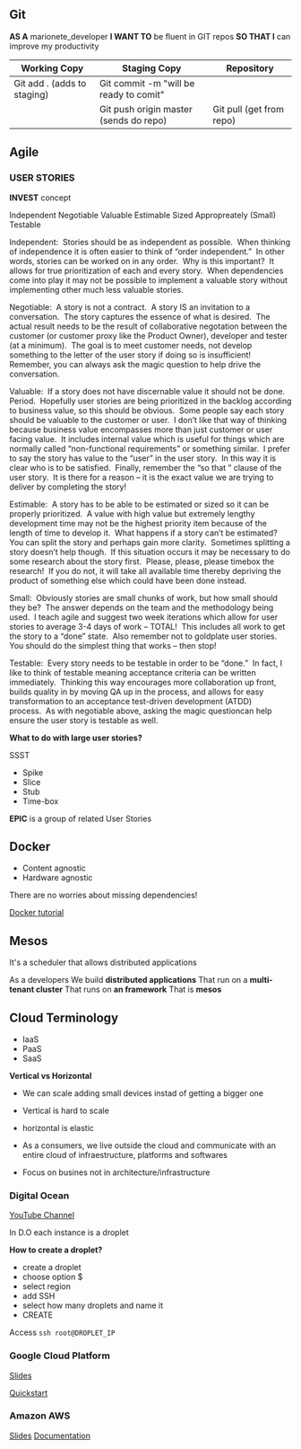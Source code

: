 ## Git

**AS A** marionete_developer
**I WANT TO** be fluent in GIT repos
**SO THAT I** can improve my productivity

| Working Copy                | Staging Copy                           | Repository               |
|-----------------------------|----------------------------------------|--------------------------|
| Git add . (adds to staging) | Git commit -m "will be ready to comit" |                          |
|                             | Git push origin master (sends do repo) | Git pull (get from repo) |

## Agile

### USER STORIES
 
**INVEST** concept

Independent
Negotiable
Valuable
Estimable
Sized Appropreately (Small)
Testable

Independent:  Stories should be as independent as possible.  When thinking of independence it is often easier to think of
“order independent.”  In other words, stories can be worked on in any order.  Why is this important?  It allows for true
prioritization of each and every story.  When dependencies come into play it may not be possible to implement a valuable
story without implementing other much less valuable stories.

Negotiable:  A story is not a contract.  A story IS an invitation to a conversation.  The story captures the essence of what
is desired.  The actual result needs to be the result of collaborative negotation between the customer (or customer proxy
like the Product Owner), developer and tester (at a minimum).  The goal is to meet customer needs, not develop something to
the letter of the user story if doing so is insufficient!  Remember, you can always ask the magic question to help drive the
conversation.

Valuable:  If a story does not have discernable value it should not be done.  Period.  Hopefully user stories are being
prioritized in the backlog according to business value, so this should be obvious.  Some people say each story should be
valuable to the customer or user.  I don’t like that way of thinking because business value encompasses more than just
customer or user facing value.  It includes internal value which is useful for things which are normally called
“non-functional requirements” or something similar.  I prefer to say the story has value to the “user” in the user story.  In
this way it is clear who is to be satisfied.  Finally, remember the “so that <value>” clause of the user story.  It is there
for a reason – it is the exact value we are trying to deliver by completing the story!

Estimable:  A story has to be able to be estimated or sized so it can be properly prioritized.  A value with high value but
extremely lengthy development time may not be the highest priority item because of the length of time to develop it.  What
happens if a story can’t be estimated?  You can split the story and perhaps gain more clarity.  Sometimes splitting a story
doesn’t help though.  If this situation occurs it may be necessary to do some research about the story first.  Please,
please, please timebox the research!  If you do not, it will take all available time thereby depriving the product of
something else which could have been done instead.

Small:  Obviously stories are small chunks of work, but how small should they be?  The answer depends on the team and the
methodology being used.  I teach agile and suggest two week iterations which allow for user stories to average 3-4 days of
work – TOTAL!  This includes all work to get the story to a “done” state.  Also remember not to goldplate user stories.  You
should do the simplest thing that works – then stop!

Testable:  Every story needs to be testable in order to be “done.”  In fact, I like to think of testable meaning acceptance
criteria can be written immediately.  Thinking this way encourages more collaboration up front, builds quality in by moving
QA up in the process, and allows for easy transformation to an acceptance test-driven development (ATDD) process.  As with
negotiable above, asking the magic questioncan help ensure the user story is testable as well.


**What to do with large user stories?**

SSST

* Spike
* Slice
* Stub
* Time-box


**EPIC** is a group of related User Stories

## Docker
* Content agnostic
* Hardware agnostic
	
There are no worries about missing dependencies!

[Docker tutorial](https://docs.docker.com/engine/tutorials/dockerizing/)


## Mesos
It's  a scheduler that allows distributed applications

As a developers
We build **distributed applications**
That run on a **multi-tenant cluster**
That runs on **an framework**
That is **mesos**

## Cloud Terminology

* IaaS
* PaaS
* SaaS

**Vertical vs Horizontal**

* We can scale adding small devices instad of getting a bigger one
* Vertical is hard to scale
* horizontal is elastic

* As a consumers, we live outside the cloud and communicate with an entire cloud of infraestructure, platforms and softwares 
* Focus on busines not in architecture/infrastructure

### Digital Ocean

[YouTube Channel](https://www.youtube.com/user/DigitalOceanVideos)

In D.O each instance is a droplet

**How to create a droplet?**
* create a droplet
* choose option $
* select region
* add SSH
* select how many droplets and name it
* CREATE

Access 
`ssh root@DROPLET_IP`

### Google Cloud Platform

[Slides](http://pt.slideshare.net/kpbird/understanding-cloud-with-google-cloud-platform)

[Quickstart](https://cloud.google.com/compute/docs/quickstarts)

### Amazon AWS

[Slides](http://www.slideshare.net/AmazonWebServices/introduction-to-amazon-web-services-7708257)
[Documentation](https://aws.amazon.com/documentation/)

